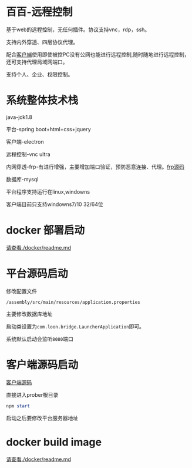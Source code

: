 # 百百-远程控制

基于web的远程控制，无任何插件。协议支持vnc，rdp，ssh。

支持内外穿透、四层协议代理。

配合[客户端](https://github.com/baibaicloud/prober)使用即使被控PC没有公网也能进行远程控制,随时随地进行远程控制，还可支持代理局域网端口。

支持个人、企业、权限控制。




# 系统整体技术栈
java-jdk1.8

平台-spring boot+html+css+jquery

客户端-electron

远程控制-vnc ultra

内网穿透-frp-有进行增强，主要增加端口验证，预防恶意连接、代理。[frp源码](https://github.com/baibaicloud/frp)

数据库-mysql

平台程序支持运行在linux,windowns

客户端目前只支持windowns7/10 32/64位

# docker 部署启动
[请查看./docker/readme.md](./docker/readme.md)

# 平台源码启动
修改配置文件

```
/assembly/src/main/resources/application.properties
```

主要修改数据库地址

启动类设置为`com.loon.bridge.LauncherApplication`即可。

系统默认启动会监听`8080`端口

# 客户端源码启动
[客户端源码](https://github.com/baibaicloud/prober)

直接进入prober根目录

```powershell
npm start
```

启动之后要修改平台服务器地址

# docker build image
[请查看./docker/readme.md](./docker/readme.md)